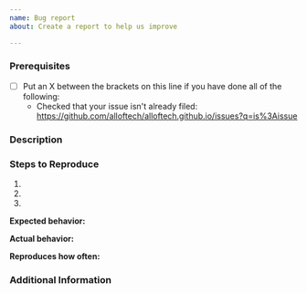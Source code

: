 ```yaml
---
name: Bug report
about: Create a report to help us improve

---
```


### Prerequisites

* [ ] Put an X between the brackets on this line if you have done all of the following:
    * Checked that your issue isn't already filed: <https://github.com/alloftech/alloftech.github.io/issues?q=is%3Aissue>

### Description

<!-- Description of the issue -->

### Steps to Reproduce

1. <!-- First Step -->
2. <!-- Second Step -->
3. <!-- and so on… -->

**Expected behavior:**

<!-- What you expect to happen -->

**Actual behavior:**

<!-- What actually happens -->

**Reproduces how often:**

<!-- What percentage of the time does it reproduce? -->

### Additional Information

<!-- Any additional information, configuration or data that might be necessary to reproduce the issue. -->